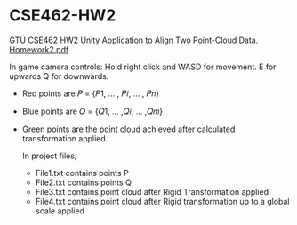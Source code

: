 # CSE462-HW2
GTÜ CSE462 HW2 Unity Application to Align Two Point-Cloud Data.
[Homework2.pdf](https://github.com/tugceyavuz/CSE462-HW2/files/13549461/Homework2.pdf)

In game camera controls:
Hold right click and WASD for movement. E for upwards Q for downwards.

- Red points are 𝑃 = {𝑃1, … , 𝑃𝑖, … , 𝑃𝑛}
- Blue points are 𝑄 = {𝑄1, … ,𝑄𝑖, … ,𝑄𝑚}
- Green points are the point cloud achieved after calculated transformation applied.

  In project files;
    - File1.txt contains points P
    - File2.txt contains points Q
    - File3.txt contains point cloud after Rigid Transformation applied
    - File4.txt contains point cloud after Rigid transformation up to a global scale applied
  

  
